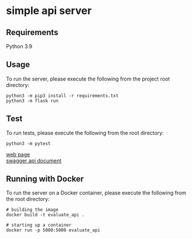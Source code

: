 # simple api server

## Requirements
Python 3.9

## Usage
To run the server, please execute the following from the project root directory:
```
python3 -m pip3 install -r requirements.txt
python3 -m flask run
```

## Test
To run tests, please execute the following from the root directory:
```
python3 -m pytest
```

[web page](http://localhost:5000/)  
[swagger api document](http://localhost:5000/apis)  


## Running with Docker

To run the server on a Docker container, please execute the following from the root directory:

```
# building the image
docker build -t evaluate_api .

# starting up a container
docker run -p 5000:5000 evaluate_api
```